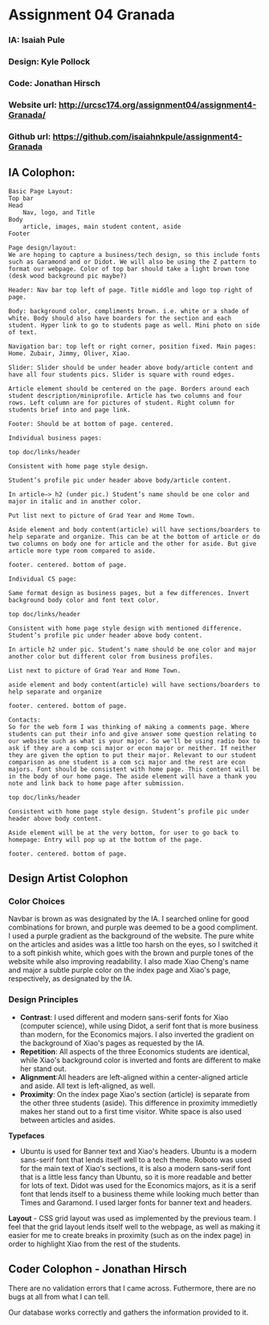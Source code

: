 # Assignment 04 Granada
### IA: Isaiah Pule
### Design: Kyle Pollock
### Code: Jonathan Hirsch

### Website url: http://urcsc174.org/assignment04/assignment4-Granada/
### Github url: https://github.com/isaiahnkpule/assignment4-Granada

## IA Colophon:

	Basic Page Layout:
	Top bar
	Head
		Nav, logo, and Title
	Body
		article, images, main student content, aside
	Footer

	Page design/layout:
	We are hoping to capture a business/tech design, so this include fonts such as Garamond and or Didot. We will also be using the Z pattern to format our webpage. Color of top bar should take a light brown tone (desk wood background pic maybe?)

	Header: Nav bar top left of page. Title middle and logo top right of page.

	Body: background color, compliments brown. i.e. white or a shade of white. Body should also have boarders for the section and each student. Hyper link to go to students page as well. Mini photo on side of text.

	Navigation bar: top left or right corner, position fixed. Main pages: Home. Zubair, Jimmy, Oliver, Xiao.

	Slider: Slider should be under header above body/article content and have all four students pics. Slider is square with round edges.

	Article element should be centered on the page. Borders around each student description/miniprofile. Article has two columns and four rows. Left column are for pictures of student. Right column for students brief into and page link.

	Footer: Should be at bottom of page. centered.

	Individual business pages:

	top doc/links/header

	Consistent with home page style design.

	Student’s profile pic under header above body/article content.

	In article—> h2 (under pic.) Student’s name should be one color and major in italic and in another color.

	Put list next to picture of Grad Year and Home Town.

	Aside element and body content(article) will have sections/boarders to help separate and organize. This can be at the bottom of article or do two columns on body one for article and the other for aside. But give article more type room compared to aside.

	footer. centered. bottom of page.

	Individual CS page:

	Same format design as business pages, but a few differences. Invert background body color and font text color.

	top doc/links/header

	Consistent with home page style design with mentioned difference. Student’s profile pic under header above body content.

	In article h2 under pic. Student’s name should be one color and major another color but different color from business profiles.

	List next to picture of Grad Year and Home Town.

	aside element and body content(article) will have sections/boarders to help separate and organize

	footer. centered. bottom of page.

	Contacts:
	So for the web form I was thinking of making a comments page. Where students can put their info and give answer some question relating to our website such as what is your major. So we'll be using radio box to ask if they are a comp sci major or econ major or neither. If neither they are given the option to put their major. Relevant to our student comparison as one student is a com sci major and the rest are econ majors. Font should be consistent with home page. This content will be in the body of our home page. The aside element will have a thank you note and link back to home page after submission.

	top doc/links/header

	Consistent with home page style design. Student’s profile pic under header above body content.

	Aside element will be at the very bottom, for user to go back to homepage: Entry will pop up at the bottom of the page.

	footer. centered. bottom of page.

## Design Artist Colophon

### Color Choices

Navbar is brown as was designated by the IA. I searched online for good combinations for brown, and purple was deemed to be a good compliment. I used a purple gradient as the background of the website. The pure white on the articles and asides was a little too harsh on the eyes, so I switched it to a soft pinkish white, which goes with the brown and purple tones of the website while also improving readability. I also made Xiao Cheng's name and major a subtle purple color on the index page and Xiao's page, respectively, as designated by the IA.

### Design Principles

- **Contrast**: I used different and modern sans-serif fonts for Xiao (computer science), while using Didot, a serif font that is more business than modern, for the Economics majors. I also inverted the gradient on the background of Xiao's pages as requested by the IA.
- **Repetition**: All aspects of the three Economics students are identical, while Xiao's background color is inverted and fonts are different to make her stand out.
- **Alignment**:All headers are left-aligned within a center-aligned article and aside. All text is left-aligned, as well.
- **Proximity**: On the index page Xiao's section (article) is separate from the other three students (aside). This difference in proximity immedietly makes her stand out to a first time visitor. White space is also used between articles and asides.

**Typefaces**
- Ubuntu is used for Banner text and Xiao's headers. Ubuntu is a modern sans-serif font that lends itself well to a tech theme. Roboto was used for the main text of Xiao's sections, it is also a modern sans-serif font that is a little less fancy than Ubuntu, so it is more readable and better for lots of text. Didot was used for the Economics majors, as it is a serif font that lends itself to a business theme while looking much better than Times and Garamond. I used larger fonts for banner text and headers.

**Layout** - CSS grid layout was used as implemented by the previous team. I feel that the grid layout lends itself well to the webpage, as well as making it easier for me to create breaks in proximity (such as on the index page) in order to highlight Xiao from the rest of the students.

## Coder Colophon - Jonathan Hirsch

There are no validation errors that I came across.  Futhermore, there are no bugs at all from what I can tell.

Our database works correctly and gathers the information provided to it.